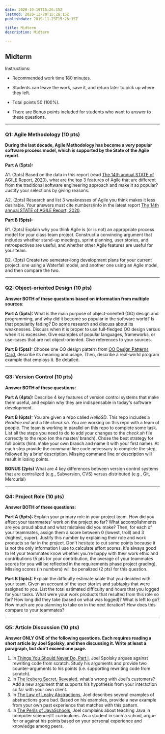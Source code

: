 ```yaml
---
date: 2020-10-19T15:26:15Z
lastmod: 2020-12-20T15:26:15Z 
publishdate: 2019-11-23T15:26:15Z

title: Midterm
description: Midterm

---
```


## Midterm

Instructions:

* Recommended work time 180 minutes. 

* Students can leave the work, save it, and return later to pick up where they left.

* Total points 50 (100%).

* There are Bonus points included for students who want to answer to these questions. 

--- 

### Q1: Agile Methodology (10 pts)

**During the last decade, Agile Methodology has become a very popular software process model, which is supported by the State of the Agile report.**

**Part A (5pts):** 

A1. (3pts) Based on the data in this report (read [The 14th annual STATE of AGILE Report, 2020](https://stateofagile.com/)), what are the top 3 features of Agile that are different from the traditional software engineering approach and make it so popular? Justify your selections by giving reasons.

A2. (2pts) Research and list 3 weaknesses of Agile you think makes it less desirable. Your answers must cite numbers/info in the latest report [The 14th annual STATE of AGILE Report, 2020](https://stateofagile.com/). 


**Part B (5pts):**

B1. (2pts) Explain why you think Agile is (or is not) an appropriate process model for your class team project. Construct a convincing argument that includes whether stand-up meetings, sprint planning, user stories, and retrospectives are useful, and whether other Agile features are useful for your team.

B2. (3pts) Create two semester-long development plans for your current project: one using a Waterfall model, and another one using an Agile model, and then compare the two. 

---

### Q2: Object-oriented Design (10 pts)

**Answer BOTH of these questions based on information from multiple sources:**

**Part A (5pts):** 
What is the main purpose of object-oriented (OO) design and programming, and why did it become so popular in the software world? Is that popularity fading? Do some research and discuss about its weaknesses. Discuss when it is proper to use full-fledged OO design versus when it is excessive. Give examples of popular languages, frameworks, or use-cases that are not object-oriented. Give references to your sources. 

**Part B (5pts):**
Choose one OO design pattern from [OO Design Patterns Card](/softdev2-resources/docs/designpatternscard.pdf), describe its meaning and usage. Then, describe a real-world program example that employs it. Be detailed.

---

### Q3: Version Control (10 pts)

**Answer BOTH of these questions:**

**Part A (4pts):** 
Describe 4 key features of version control systems that make them useful, and explain why they are indispensable in today's software development. 

**Part B (6pts):**
You are given a repo called *HelloSD*. This repo includes a *Readme.md* and a file *check.sh*. You are working on this repo with a team of people. The team is working in parallel on this repo to complete some task. List all the steps you need to do to add your changes to the *check.sh* file correctly to the repo (on the master/ branch). Chose the best strategy for full points (hint: make your own branch and name it with your first name). At each step provide the command line code necessary to complete the step, followed by a brief description. Missing command line or description will result in losing points.

**BONUS (2pts)** What are 4 key differences between version control systems that are centralized (e.g., Subversion, CVS) versus distributed (e.g., Git, Mercurial)

---

### Q4: Project Role (10 pts)

**Answer BOTH of these questions:**

**Part A (5pts):** 
Explain your primary role in your project team. How did you affect your teammates' work on the project so far? What accomplishments are you proud about and what mistakes did you make? Then, for each of your teammates, assign them a score between 0 (lowest, troll) and 3 (highest, super). Justify this number by explaining their role and work products so far in the project. Don't hesitate to cut some points because it is not the only information I use to calculate effort scores. It's always good to let your teammates know whether you're happy with their work ethic and contributions (5 pts for your contribution, the average of your teammates scores for you will be reflected in the requirements phase project grading). Missing scores (in numbers) will be penalized (2 pts) for this question. 


**Part B (5pts):**
Explain the difficulty estimate scale that you decided with your team. Given an account of the user stories and subtasks that were assigned to you. List the total estimated difficulty and hours that you logged for your tasks. What were your work products that resulted from this role so far? How long did they take (based on what was logged)? What is left to go? How much are you planning to take on in the next iteration? How does this compare to your teammates? 

---

### Q5: Article Discussion (10 pts)

**Answer ONLY ONE of the following questions. Each requires reading a short article by Joel Spolsky, and then discussing it. Write at least a paragraph, but don't exceed one page.**

1. In [Things You Should Never Do, Part I](https://www.joelonsoftware.com/2000/04/06/things-you-should-never-do-part-i/), Joel Spolsky argues against rewriting code from scratch. Study his arguments and provide two counter-arguments to his points (i.e. supporting rewriting code from scratch).
2. In [The Iceberg Secret, Revealed](https://www.joelonsoftware.com/2002/02/13/the-iceberg-secret-revealed/), what's wrong with Joel's customers? Add a new argument that supports his hypothesis from your interaction so far with your own client.
3. In [The Law of Leaky Abstractions](https://www.joelonsoftware.com/2002/11/11/the-law-of-leaky-abstractions/), Joel describes several examples of abstractions gone bad. Based on his examples, provide a new example from your own past experience that matches with this pattern.
4. In [The Perils of JavaSchools](https://www.joelonsoftware.com/2005/12/29/the-perils-of-javaschools-2/), Joel complains about teaching Java in computer science/IT curriculums. As a student in such a school, argue for or against his points based on your personal experience and knowledge among peers.


